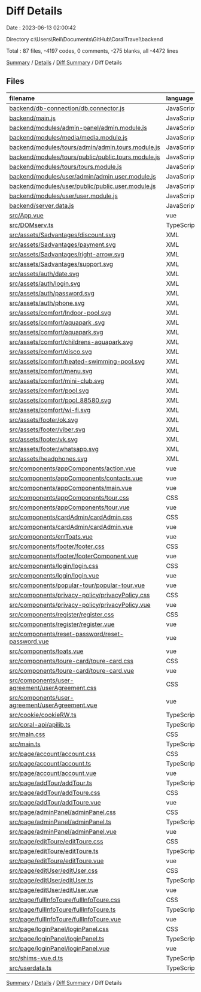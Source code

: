 # Diff Details

Date : 2023-06-13 02:00:42

Directory c:\\Users\\Reil\\Documents\\GitHub\\CoralTravel\\backend

Total : 87 files,  -4197 codes, 0 comments, -275 blanks, all -4472 lines

[Summary](results.md) / [Details](details.md) / [Diff Summary](diff.md) / Diff Details

## Files
| filename | language | code | comment | blank | total |
| :--- | :--- | ---: | ---: | ---: | ---: |
| [backend/db-connection/db.connector.js](/backend/db-connection/db.connector.js) | JavaScript | 153 | 4 | 16 | 173 |
| [backend/main.js](/backend/main.js) | JavaScript | 27 | 1 | 14 | 42 |
| [backend/modules/admin-panel/admin.module.js](/backend/modules/admin-panel/admin.module.js) | JavaScript | 27 | 0 | 7 | 34 |
| [backend/modules/media/media.module.js](/backend/modules/media/media.module.js) | JavaScript | 17 | 0 | 6 | 23 |
| [backend/modules/tours/admin/admin.tours.module.js](/backend/modules/tours/admin/admin.tours.module.js) | JavaScript | 68 | 0 | 5 | 73 |
| [backend/modules/tours/public/public.tours.module.js](/backend/modules/tours/public/public.tours.module.js) | JavaScript | 33 | 2 | 8 | 43 |
| [backend/modules/tours/tours.module.js](/backend/modules/tours/tours.module.js) | JavaScript | 8 | 0 | 2 | 10 |
| [backend/modules/user/admin/admin.user.module.js](/backend/modules/user/admin/admin.user.module.js) | JavaScript | 19 | 0 | 3 | 22 |
| [backend/modules/user/public/public.user.module.js](/backend/modules/user/public/public.user.module.js) | JavaScript | 109 | 2 | 6 | 117 |
| [backend/modules/user/user.module.js](/backend/modules/user/user.module.js) | JavaScript | 8 | 0 | 2 | 10 |
| [backend/server.data.js](/backend/server.data.js) | JavaScript | 13 | 0 | 3 | 16 |
| [src/App.vue](/src/App.vue) | vue | -148 | 0 | -17 | -165 |
| [src/DOMserv.ts](/src/DOMserv.ts) | TypeScript | -14 | 0 | -2 | -16 |
| [src/assets/Sadvantages/discount.svg](/src/assets/Sadvantages/discount.svg) | XML | -1 | 0 | 0 | -1 |
| [src/assets/Sadvantages/payment.svg](/src/assets/Sadvantages/payment.svg) | XML | -1 | 0 | 0 | -1 |
| [src/assets/Sadvantages/right-arrow.svg](/src/assets/Sadvantages/right-arrow.svg) | XML | -40 | -1 | -1 | -42 |
| [src/assets/Sadvantages/support.svg](/src/assets/Sadvantages/support.svg) | XML | -5 | 0 | -1 | -6 |
| [src/assets/auth/date.svg](/src/assets/auth/date.svg) | XML | -1 | 0 | 0 | -1 |
| [src/assets/auth/login.svg](/src/assets/auth/login.svg) | XML | -1 | 0 | 0 | -1 |
| [src/assets/auth/password.svg](/src/assets/auth/password.svg) | XML | -1 | 0 | 0 | -1 |
| [src/assets/auth/phone.svg](/src/assets/auth/phone.svg) | XML | -1 | 0 | 0 | -1 |
| [src/assets/comfort/Indoor-pool.svg](/src/assets/comfort/Indoor-pool.svg) | XML | -234 | 0 | -1 | -235 |
| [src/assets/comfort/aquapark .svg](/src/assets/comfort/aquapark%20.svg) | XML | -1 | 0 | 0 | -1 |
| [src/assets/comfort/aquapark.svg](/src/assets/comfort/aquapark.svg) | XML | -1 | 0 | 0 | -1 |
| [src/assets/comfort/childrens-aquapark.svg](/src/assets/comfort/childrens-aquapark.svg) | XML | -1 | 0 | 0 | -1 |
| [src/assets/comfort/disco.svg](/src/assets/comfort/disco.svg) | XML | -1 | 0 | 0 | -1 |
| [src/assets/comfort/heated-swimming-pool.svg](/src/assets/comfort/heated-swimming-pool.svg) | XML | -20 | 0 | 0 | -20 |
| [src/assets/comfort/menu.svg](/src/assets/comfort/menu.svg) | XML | -41 | -1 | -1 | -43 |
| [src/assets/comfort/mini-club.svg](/src/assets/comfort/mini-club.svg) | XML | -1 | 0 | 0 | -1 |
| [src/assets/comfort/pool.svg](/src/assets/comfort/pool.svg) | XML | -19 | -1 | 0 | -20 |
| [src/assets/comfort/pool_88580.svg](/src/assets/comfort/pool_88580.svg) | XML | -1 | 0 | 0 | -1 |
| [src/assets/comfort/wi-fi.svg](/src/assets/comfort/wi-fi.svg) | XML | -1 | 0 | 0 | -1 |
| [src/assets/footer/ok.svg](/src/assets/footer/ok.svg) | XML | -1 | 0 | 0 | -1 |
| [src/assets/footer/viber.svg](/src/assets/footer/viber.svg) | XML | -1 | 0 | 0 | -1 |
| [src/assets/footer/vk.svg](/src/assets/footer/vk.svg) | XML | -153 | 0 | -2 | -155 |
| [src/assets/footer/whatsapp.svg](/src/assets/footer/whatsapp.svg) | XML | -48 | -1 | -1 | -50 |
| [src/assets/headphones.svg](/src/assets/headphones.svg) | XML | -1 | 0 | 0 | -1 |
| [src/components/appComponents/action.vue](/src/components/appComponents/action.vue) | vue | -16 | 0 | -4 | -20 |
| [src/components/appComponents/contacts.vue](/src/components/appComponents/contacts.vue) | vue | -16 | 0 | -4 | -20 |
| [src/components/appComponents/main.vue](/src/components/appComponents/main.vue) | vue | -129 | -1 | -9 | -139 |
| [src/components/appComponents/tour.css](/src/components/appComponents/tour.css) | CSS | -8 | 0 | -1 | -9 |
| [src/components/appComponents/tour.vue](/src/components/appComponents/tour.vue) | vue | -42 | 0 | -8 | -50 |
| [src/components/cardAdmin/cardAdmin.css](/src/components/cardAdmin/cardAdmin.css) | CSS | -16 | 0 | 0 | -16 |
| [src/components/cardAdmin/cardAdmin.vue](/src/components/cardAdmin/cardAdmin.vue) | vue | -68 | 0 | -11 | -79 |
| [src/components/errToats.vue](/src/components/errToats.vue) | vue | -27 | 0 | -8 | -35 |
| [src/components/footer/footer.css](/src/components/footer/footer.css) | CSS | -39 | 0 | 0 | -39 |
| [src/components/footer/footerComponent.vue](/src/components/footer/footerComponent.vue) | vue | -27 | 0 | -5 | -32 |
| [src/components/login/login.css](/src/components/login/login.css) | CSS | -3 | 0 | 0 | -3 |
| [src/components/login/login.vue](/src/components/login/login.vue) | vue | -59 | 0 | -10 | -69 |
| [src/components/popular-tour/popular-tour.vue](/src/components/popular-tour/popular-tour.vue) | vue | -17 | 0 | -3 | -20 |
| [src/components/privacy-policy/privacyPolicy.css](/src/components/privacy-policy/privacyPolicy.css) | CSS | -4 | 0 | 0 | -4 |
| [src/components/privacy-policy/privacyPolicy.vue](/src/components/privacy-policy/privacyPolicy.vue) | vue | -497 | 0 | -7 | -504 |
| [src/components/register/register.css](/src/components/register/register.css) | CSS | -39 | 0 | -1 | -40 |
| [src/components/register/register.vue](/src/components/register/register.vue) | vue | -115 | 0 | -15 | -130 |
| [src/components/reset-password/reset-password.vue](/src/components/reset-password/reset-password.vue) | vue | -80 | 0 | -6 | -86 |
| [src/components/toats.vue](/src/components/toats.vue) | vue | -28 | 0 | -8 | -36 |
| [src/components/toure-card/toure-card.css](/src/components/toure-card/toure-card.css) | CSS | -21 | 0 | 0 | -21 |
| [src/components/toure-card/toure-card.vue](/src/components/toure-card/toure-card.vue) | vue | -66 | 0 | -11 | -77 |
| [src/components/user-agreement/userAgreement.css](/src/components/user-agreement/userAgreement.css) | CSS | -4 | 0 | 0 | -4 |
| [src/components/user-agreement/userAgreement.vue](/src/components/user-agreement/userAgreement.vue) | vue | -121 | 0 | -4 | -125 |
| [src/cookie/cookieRW.ts](/src/cookie/cookieRW.ts) | TypeScript | -40 | 0 | -1 | -41 |
| [src/coral-api/apilib.ts](/src/coral-api/apilib.ts) | TypeScript | -75 | -2 | -10 | -87 |
| [src/main.css](/src/main.css) | CSS | -121 | -1 | -9 | -131 |
| [src/main.ts](/src/main.ts) | TypeScript | -4 | 0 | -1 | -5 |
| [src/page/account/account.css](/src/page/account/account.css) | CSS | -73 | 0 | -10 | -83 |
| [src/page/account/account.ts](/src/page/account/account.ts) | TypeScript | -4 | 0 | -1 | -5 |
| [src/page/account/account.vue](/src/page/account/account.vue) | vue | -132 | 0 | -23 | -155 |
| [src/page/addTour/addTour.ts](/src/page/addTour/addTour.ts) | TypeScript | -4 | 0 | -1 | -5 |
| [src/page/addTour/addToure.css](/src/page/addTour/addToure.css) | CSS | -212 | 0 | -5 | -217 |
| [src/page/addTour/addToure.vue](/src/page/addTour/addToure.vue) | vue | -392 | 0 | -32 | -424 |
| [src/page/adminPanel/adminPanel.css](/src/page/adminPanel/adminPanel.css) | CSS | -105 | 0 | 0 | -105 |
| [src/page/adminPanel/adminPanel.ts](/src/page/adminPanel/adminPanel.ts) | TypeScript | -4 | 0 | -1 | -5 |
| [src/page/adminPanel/adminPanel.vue](/src/page/adminPanel/adminPanel.vue) | vue | -83 | 0 | -6 | -89 |
| [src/page/editToure/editToure.css](/src/page/editToure/editToure.css) | CSS | -212 | 0 | -5 | -217 |
| [src/page/editToure/editToure.ts](/src/page/editToure/editToure.ts) | TypeScript | -5 | 0 | -1 | -6 |
| [src/page/editToure/editToure.vue](/src/page/editToure/editToure.vue) | vue | -443 | 0 | -41 | -484 |
| [src/page/editUser/editUser.css](/src/page/editUser/editUser.css) | CSS | -78 | 0 | -11 | -89 |
| [src/page/editUser/editUser.ts](/src/page/editUser/editUser.ts) | TypeScript | -5 | 0 | -1 | -6 |
| [src/page/editUser/editUser.vue](/src/page/editUser/editUser.vue) | vue | -107 | 0 | -13 | -120 |
| [src/page/fullInfoToure/fullInfoToure.css](/src/page/fullInfoToure/fullInfoToure.css) | CSS | -91 | 0 | -6 | -97 |
| [src/page/fullInfoToure/fullInfoToure.ts](/src/page/fullInfoToure/fullInfoToure.ts) | TypeScript | -4 | 0 | -1 | -5 |
| [src/page/fullInfoToure/fullInfoToure.vue](/src/page/fullInfoToure/fullInfoToure.vue) | vue | -205 | 0 | -16 | -221 |
| [src/page/loginPanel/loginPanel.css](/src/page/loginPanel/loginPanel.css) | CSS | -33 | 0 | 0 | -33 |
| [src/page/loginPanel/loginPanel.ts](/src/page/loginPanel/loginPanel.ts) | TypeScript | -4 | 0 | -1 | -5 |
| [src/page/loginPanel/loginPanel.vue](/src/page/loginPanel/loginPanel.vue) | vue | -38 | 0 | -6 | -44 |
| [src/shims-vue.d.ts](/src/shims-vue.d.ts) | TypeScript | -5 | -1 | -1 | -7 |
| [src/userdata.ts](/src/userdata.ts) | TypeScript | -20 | 0 | -3 | -23 |

[Summary](results.md) / [Details](details.md) / [Diff Summary](diff.md) / Diff Details